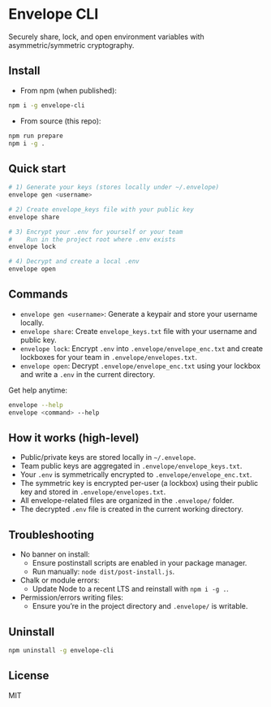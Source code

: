 # Envelope CLI

Securely share, lock, and open environment variables with asymmetric/symmetric cryptography.

## Install

- From npm (when published):
```bash
npm i -g envelope-cli
```
- From source (this repo):
```bash
npm run prepare
npm i -g .
```
## Quick start
```bash
# 1) Generate your keys (stores locally under ~/.envelope)
envelope gen <username>

# 2) Create envelope_keys file with your public key
envelope share

# 3) Encrypt your .env for yourself or your team
#    Run in the project root where .env exists
envelope lock

# 4) Decrypt and create a local .env
envelope open
```

## Commands
- `envelope gen <username>`: Generate a keypair and store your username locally.
- `envelope share`: Create `envelope_keys.txt` file with your username and public key.
- `envelope lock`: Encrypt `.env` into `.envelope/envelope_enc.txt` and create lockboxes for your team in `.envelope/envelopes.txt`.
- `envelope open`: Decrypt `.envelope/envelope_enc.txt` using your lockbox and write a `.env` in the current directory.

Get help anytime:
```bash
envelope --help
envelope <command> --help
```

## How it works (high-level)
- Public/private keys are stored locally in `~/.envelope`.
- Team public keys are aggregated in `.envelope/envelope_keys.txt`.
- Your `.env` is symmetrically encrypted to `.envelope/envelope_enc.txt`.
- The symmetric key is encrypted per-user (a lockbox) using their public key and stored in `.envelope/envelopes.txt`.
- All envelope-related files are organized in the `.envelope/` folder.
- The decrypted `.env` file is created in the current working directory.

## Troubleshooting
- No banner on install:
  - Ensure postinstall scripts are enabled in your package manager.
  - Run manually: `node dist/post-install.js`.
- Chalk or module errors:
  - Update Node to a recent LTS and reinstall with `npm i -g .`.
- Permission/errors writing files:
  - Ensure you’re in the project directory and `.envelope/` is writable.

## Uninstall
```bash
npm uninstall -g envelope-cli
```

## License
MIT
